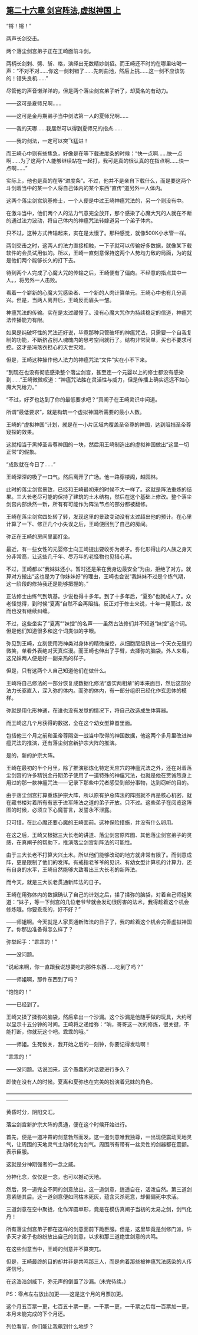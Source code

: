 ## [第二十六章 剑宫阵法,虚拟神国 上](https://www.xxbiquge.com/11_11207/9074066.html)
<!--go-->

  “锵！锵！”

  两声长剑交击。

  两个落尘剑宫弟子正在王崎面前斗剑。

  两柄长剑刺、劈、斩、格，演绎出无数精妙剑招。而王崎还不时的在哪里吆喝一声：“不对不对……你这一剑刺错了……先刺曲池，然后上挑……这一剑不应该防的！错失良机……”

  尽管他的声音懒洋洋的，但是两个落尘剑宫弟子听了，却莫名的有动力。

  ——这可是夏师兄啊……

  ——这可是金丹期弟子当中剑法第一人的夏师兄啊……

  ——我的天哪……我居然可以得到夏师兄的指点……

  ——我的剑法，一定可以突飞猛进！

  而王崎心中则有些焦急，好像是在等下载进度条的时候：“快一点啊……快一点啊……为了这两个人能够继续站在一起打，我可是真的很认真的在指点啊……快一点啊……”

  实际上，他也是真的在等“进度条”。不过，他并不是亲自下载什么，而是要这两个斗剑着当中的某一个人将自己体内的某个东西“直传”道另外一人体内。

  这两个落尘剑宫筑基修士，一个人便是中过王崎神瘟咒法的，另一个则没有中。

  在激斗当中，他们两个人的法力气意完全放开，那个感染了心魔大咒的人就在不断的通过法力波动，将自己体内的神瘟咒法转嫁道另一个弟子体内。

  只不过，这种方式传输起来，实在是太慢了。那种感觉，就像500K小水管一样。

  两剑交击之时，这两人的法力直接相触，一下子就可以传输好多数据，就像某下载软件的会员试用似的。所以，王崎一直刻意保持这两个人势均力敌的局面，为的就是他们两个能够长久的打下去。

  待到两个人完成了心魔大咒的传输之后，王崎便有了偏向。不经意的指点其中一人。，将另外一人击败。

  看着一个崭新的心魔大咒感染者、一个新的人肉计算单元。王崎心中也有几分高兴。但是，当两人离开后，王崎反而眉头一皱。

  神瘟咒法的传输。实在是太过缓慢了。没有心魔大咒作为持续稳定的信道，神瘟咒法传播能力有限。

  如果是纯破坏性的咒法还好说，毕竟那种只管破坏的神瘟咒法，只需要一个自我复制的功能，不断挤占别人魂魄内的思考空间就行了。结构非常简单，买也不要求可控。这才是冯落衣担心的灭世灾难。

  但是，王崎这种操作他人法力的神瘟咒法“文件”实在小不下来。

  “到现在也没有彻底感染整个落尘剑宫，甚至连一个元婴以上的修士都没有感染到……”王崎微微叹道：“神瘟咒法胜在灵活性与威力，但是传播上确实远远不如心魔大咒给力。”

  “不过，好歹也达到了你的最低要求吧？”真阐子在王崎灵识中问道。

  所谓“最低要求”，就是构筑一个虚拟神国所需要的最小人数。

  王崎的“虚拟神国”计划，就是在一小片区域内覆盖圣帝尊的神国，达到阻挡圣帝尊窥探的效果。

  这就相当于黑掉圣帝尊神国的一块，然后用王崎制造出的虚拟神国做出“这里一切正常”的假象。

  “成败就在今日了……”

  王崎深深的吸了一口气。然后离开了广场。他一路穿楼阁，越园林。

  此时的落尘剑宫景致，已经和王崎最初来的时候不大一样了。这就是阵法重炼的结果。三大长老尽可能的保持了建筑的土木结构，然后在这个基础上修改。整个落尘剑宫内部焕然一新，所有有可能作为阵法节点的部分都被翻修。

  王崎在落尘剑宫四处转了转，发现这里的景致变动没有太过超出他的预计。在心里计算了一下、修正几个小失误之后，王崎便回到了自己的房间。

  弥正在王崎的房间里面打坐。

  最近，有一些女性的元婴修士向王崎提出要收弥为弟子。弥化形得出的人族之身天分非常高，让这些几千年、尽万年的老怪物也见猎心喜。

  不过，王崎都以“我妹妹还小。暂时还是呆在我身边最安全”为由，拒绝了对方。就算对方搬出“这也是为了你妹妹好”的理由，王崎也会说“我妹妹不过是个练气期，这一阶段的修持我还是能够把握的。”

  正法修士由练气到筑基。少说也得十多年。到了十多年后，“夏弥”也就成人了。众老怪觉得，到时候“夏离”自然不会再阻挡。反正对于修士来说，十年一晃而过，故而也没有继续纠缠。

  不过，这些坐实了“夏离”“妹控”的名声——虽然古法修们并不知道“妹控”这个词。但是他们知道很多和这个词类似的字眼。

  弥见到王崎，立刻使用海神类对身体的精微操控，从细胞层级挤出一个天衣无缝的微笑，单看外表绝对天真烂漫。而王崎也伸出了手臂，去揉弥的脑袋。外人来看，这兄妹两人便是好一副亲热的样子。

  但是，只有这两个人自己知道他们在做什么。

  王崎将自己修法的一部分恢复成数据化修法“虚实两相章”的本来面目，然后这部分法力长驱直入，深入弥的体内。而弥的体内，有一部分组织已经化作玄思体的模样。

  弥就是用化形神通，在谁也没有发觉的情况下，将自己改造成生体算器。

  而王崎这几个月获得的数据，全在这个幼女型算器里面。

  包括他三个月之前和圣帝尊隔空一战当中取得的神国数据，他这两个多月里改进神瘟咒法的推演，还有落尘剑宫新护宗大阵的推演。

  是的，新的护宗大阵。

  王崎在最初的半个月里，除了推演那炼化特定天应穴的神瘟咒法之外，还在对着落尘剑宫的许多精锐金丹期弟子使用了一道特殊的神瘟咒法，也就是他在贾诚烈身上用过的那一款神瘟咒法——记录下那些中咒者感受到部分事物，达到窃听的目的。

  由于落尘剑宫打算重炼护宗大阵，所以原有护总阵法的阵图就不再是核心机密，就在藏书楼对着所有有志于进军阵法之道的弟子开放。只不过。这些弟子在阅览这阵图的时候，必须立下心魔誓言，发誓永不泄露。

  只可惜，在比心魔还要心魔的王崎面前。这种保险措施，并没有什么卵用。

  在这之后，王崎又根据三大长老的讲道、落尘剑宫原阵图、其他落尘剑宫弟子的灵感，在真阐子的帮助下，推演落尘剑宫新阵法的可能性。

  由于三大长老不打算大兴土木。所以他们能够改动的地方就非常有限了。而剑意成阵，更是限制了他们的发挥。有戒指老爷爷的见识、有幼女型计算机的计算力，还有自身的水平，王崎自然能够大致看出三大长老的新阵法。

  而今天，就是三大长老贯通新阵法的日子。

  王崎在用弥体内的数据确认了自己的计划之后，揉了揉弥的脑袋，对着自己师姐笑道：“妹子，等一下剑宫的几位老爷爷就会发动很厉害的法术，我得趁着这个机会修炼哦。你要乖乖的，好不好？”

  ——师姐啊。今天就是人家贯通新阵法的日子了，我的趁着这个机会完善虚拟神国了。你那边准备得怎么样了？

  弥举起手：“乖乖的！”

  ——没问题。

  “说起来啊，你一直跟我说想要吃的那件东西……吃到了吗？”

  ——师姐啊，那件东西到了吗？

  “饱饱的！”

  ——已经到了。

  王崎又揉了揉弥的脑袋，然后拿出一个沙漏。这个沙漏是他随手做的玩具，大约可以显示十五分钟的时间。王崎将之递给弥：“呐，哥哥这一次的修炼，很关键，不能打断，你就玩这个吧。乖乖的哦。”

  ——师姐。生死攸关，我开始之后的一刻钟，你要记得发动啊！

  “乖乖的！”

  ——没问题。话说回来，这个愚蠢的对话要进行多久？

  即使在没有人的时候。夏离和夏弥也在完美的扮演着兄妹的角色。

  ————————————————————————————————————————————————

  黄昏时分，阴阳交汇。

  落尘剑宫新护宗大阵的贯通，便在这个时候开始进行。

  首先，便是一道冲霄的剑意勃然而发。这一道剑意唯我独尊，一出现便震动天地灵气，让周围的天地灵气主动转化为剑气。周围所有带有一丝灵性的剑器都在震颤。表示臣服。

  这就是分神期强者的一念之威。

  分神化念，仅仅是一念，也可以撼动天地。

  然后，另一道完全不同的剑意放出。这一道剑意，逍遥自在，活泼自然。第三道剑意紧随其后。这一道剑意便如同枯木死灰，蕴含灭杀死意，却偏偏死中求活。

  三道剑意在空中聚拢，化作浑圆单形，竟是在模仿真阐子当初的太易之剑，剑气化丹！

  所有落尘剑宫弟子都在这样的剑意面前下跪臣服。但是，这里毕竟是剑修门派，许多天才弟子也纷纷放出自己的剑意，以求和那三道绝世剑意的共鸣。

  在这些剑意当中，王崎的剑意并不算突兀。

  但是，王崎最终的目的却并非是共鸣那三人，而是向着那些被神瘟咒法感染的人传递信号。

  在这浩浩剑威下，弥无声的倒置了沙漏。(未完待续。)

  PS：零点左右放出加更——这是这个月的月票加更。

  这个月五百票一更，七百五十票一更，一千票一更，一千票之后每一百票加一更，本月未能完成的下个月还。

  列位看官，你们能让我飙到什么地步？<!--over-->
